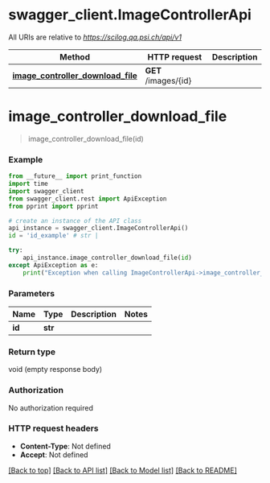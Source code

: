 # swagger_client.ImageControllerApi

All URIs are relative to *https://scilog.qa.psi.ch/api/v1*

Method | HTTP request | Description
------------- | ------------- | -------------
[**image_controller_download_file**](ImageControllerApi.md#image_controller_download_file) | **GET** /images/{id} | 

# **image_controller_download_file**
> image_controller_download_file(id)



### Example
```python
from __future__ import print_function
import time
import swagger_client
from swagger_client.rest import ApiException
from pprint import pprint

# create an instance of the API class
api_instance = swagger_client.ImageControllerApi()
id = 'id_example' # str | 

try:
    api_instance.image_controller_download_file(id)
except ApiException as e:
    print("Exception when calling ImageControllerApi->image_controller_download_file: %s\n" % e)
```

### Parameters

Name | Type | Description  | Notes
------------- | ------------- | ------------- | -------------
 **id** | **str**|  | 

### Return type

void (empty response body)

### Authorization

No authorization required

### HTTP request headers

 - **Content-Type**: Not defined
 - **Accept**: Not defined

[[Back to top]](#) [[Back to API list]](../README.md#documentation-for-api-endpoints) [[Back to Model list]](../README.md#documentation-for-models) [[Back to README]](../README.md)

